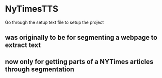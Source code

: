 # NyTimesTTS

Go through the setup text file to setup the project

## was originally to be for segmenting a webpage to extract text
## now only for getting parts of a NYTimes articles through segmentation
